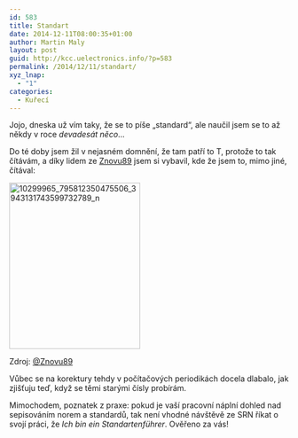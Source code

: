 ```yaml
---
id: 583
title: Standart
date: 2014-12-11T08:00:35+01:00
author: Martin Maly
layout: post
guid: http://kcc.uelectronics.info/?p=583
permalink: /2014/12/11/standart/
xyz_lnap:
  - "1"
categories:
  - Kuřecí
---
```

Jojo, dneska už vím taky, že se to píše &#8222;standard&#8220;, ale naučil jsem se to až někdy v roce _devadesát něco_&#8230;

Do té doby jsem žil v nejasném domnění, že tam patří to T, protože to tak čítávám, a díky lidem ze [Znovu89](https://twitter.com/Znovu89/status/542604568094597120) jsem si vybavil, kde že jsem to, mimo jiné, čítával:

<div id="attachment_584" style="width: 246px" class="wp-caption aligncenter">
  <a href="http://kcc.uelectronics.info/wp-content/uploads/sites/8/2014/12/10299965_795812350475506_3943131743599732789_n.jpg"><img aria-describedby="caption-attachment-584" loading="lazy" class="wp-image-584 size-medium" src="http://kcc.uelectronics.info/wp-content/uploads/sites/8/2014/12/10299965_795812350475506_3943131743599732789_n-236x300.jpg" alt="10299965_795812350475506_3943131743599732789_n" width="236" height="300" srcset="https://kcc.uelectronics.info/wp-content/uploads/sites/8/2014/12/10299965_795812350475506_3943131743599732789_n-236x300.jpg 236w, https://kcc.uelectronics.info/wp-content/uploads/sites/8/2014/12/10299965_795812350475506_3943131743599732789_n-624x790.jpg 624w, https://kcc.uelectronics.info/wp-content/uploads/sites/8/2014/12/10299965_795812350475506_3943131743599732789_n.jpg 758w" sizes="(max-width: 236px) 100vw, 236px" /></a>
  
  <p id="caption-attachment-584" class="wp-caption-text">
    Zdroj: <a href="https://twitter.com/Znovu89/status/542604568094597120">@Znovu89</a>
  </p>
</div>

Vůbec se na korektury tehdy v počítačových periodikách docela dlabalo, jak zjišťuju teď, když se těmi starými čísly probírám.

Mimochodem, poznatek z praxe: pokud je vaší pracovní náplní dohled nad sepisováním norem a standardů, tak není vhodné návštěvě ze SRN říkat o svojí práci, že _Ich bin ein Standartenführer_. Ověřeno za vás!